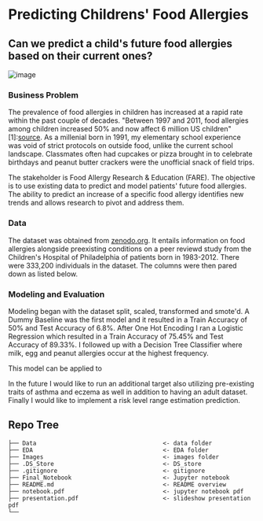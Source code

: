 # Predicting Childrens' Food Allergies

## Can we predict a child's future food allergies based on their current ones?

![image](https://user-images.githubusercontent.com/53787104/164481141-ea428cd1-d350-4e63-983f-addaf19b694b.png)

### Business Problem

The prevalence of food allergies in children has increased at a rapid rate within the past couple of decades. "Between 1997 and 2011, food allergies among children increased 50% and now affect 6 million US children" [1]:[source](https://community.kidswithfoodallergies.org/blog/10-shareable-images-for-food-allergy-awareness-week-1). 
As a millenial born in 1991, my elementary school experience was void of strict protocols on outside food, unlike the current school landscape. Classmates often had cupcakes or pizza brought in to celebrate birthdays and peanut butter crackers were the unofficial snack of field trips.

The stakeholder is Food Allergy Research & Education (FARE). The objective is to use existing data to predict and model patients' future food allergies. The ability to predict an increase of a specific food allergy identifies new trends and allows research to pivot and address them.

### Data

The dataset was obtained from [zenodo.org](https://zenodo.org/record/44529#.YmAFlZPMIiz). It entails information on food allergies alongside preexisting conditions on a peer reviewd study from the Children's Hospital of Philadelphia of patients born in 1983-2012. 
There were 333,200 individuals in the dataset. The columns were then pared down as listed below.

### Modeling and Evaluation

Modeling began with the dataset split, scaled, transformed and smote'd.
A Dummy Baseline was the first model and it resulted in a Train Accuracy of 50% and Test Accuracy of 6.8%. After One Hot Encoding I ran a Logistic Regression which resulted in a Train Accuracy of 75.45% and Test Accuracy of 89.33%. I followed up with a Decision Tree Classifier where milk, egg and peanut allergies occur at the highest frequency.

This model can be applied to 

In the future I would like to run an additional target also utilizing pre-existing traits of asthma and eczema as well in addition to having an adult dataset. Finally I would like to implement a risk level range estimation prediction.



## Repo Tree
```
├── Data                                    <- data folder
├── EDA                                     <- EDA folder
├── Images                                  <- images folder
├── .DS_Store                               <- DS_store
├── .gitignore                              <- gitignore
├── Final_Notebook                          <- Jupyter notebook
├── README.md                               <- README overview
├── notebook.pdf                            <- jupyter notebook pdf
├── presentation.pdf                        <- slideshow presentation pdf
└──                             
```
